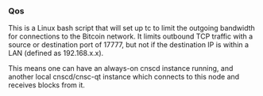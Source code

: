 ### Qos ###

This is a Linux bash script that will set up tc to limit the outgoing bandwidth for connections to the Bitcoin network. It limits outbound TCP traffic with a source or destination port of 17777, but not if the destination IP is within a LAN (defined as 192.168.x.x).

This means one can have an always-on cnscd instance running, and another local cnscd/cnsc-qt instance which connects to this node and receives blocks from it.
